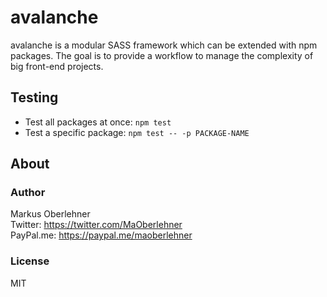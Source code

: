 # avalanche
avalanche is a modular SASS framework which can be extended with npm packages. The goal is to provide a workflow to manage the complexity of big front-end projects.

## Testing
- Test all packages at once: `npm test`
- Test a specific package: `npm test -- -p PACKAGE-NAME`

## About
### Author
Markus Oberlehner  
Twitter: https://twitter.com/MaOberlehner  
PayPal.me: https://paypal.me/maoberlehner

### License
MIT
